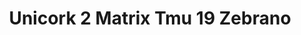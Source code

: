---
title: Unicork 2 Matrix Tmu 19 Zebrano
designer: To Market
image_primary: img/ZEBRANO_DSC_3292.jpg
href: https://www.tomkt.com/unicork-2-swatches
description: "11.82%22%20x%2023.63%22%20TILES"
tags: 
  - to-market
  - cork-flooring
category: cork-flooring
subtitle: 
manufacturer: ToMarket
slug: /manufacturers/to-market/cork-flooring/to-market-unicork-2-matrix-tmu-19-zebrano
---